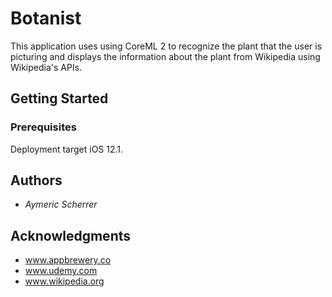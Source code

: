 # Botanist

This application uses using CoreML 2 to recognize the plant that the user is picturing and displays the information about the plant from Wikipedia using Wikipedia's APIs.

## Getting Started

### Prerequisites
Deployment target iOS 12.1.

## Authors

* *Aymeric Scherrer*

## Acknowledgments

* www.appbrewery.co
* www.udemy.com
* www.wikipedia.org

